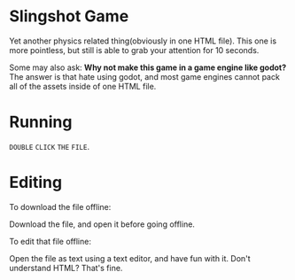 # Slingshot Game

Yet another physics related thing(obviously in one HTML file). This one is more pointless, but still is able to grab your attention for 10 seconds.

Some may also ask: **Why not make this game in a game engine like godot?** The answer is that hate using godot, and most game engines cannot pack all of the assets inside of one HTML file.

# Running

`DOUBLE` `CLICK` `THE` `FILE`.

# Editing

To download the file offline:

Download the file, and open it before going offline. 

To edit that file offline:

Open the file as text using a text editor, and have fun with it. Don't understand HTML? That's fine.



